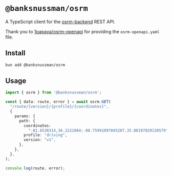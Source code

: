 # `@banksnussman/osrm`


A TypeScript client for the [osrm-backend](https://github.com/Project-OSRM/osrm-backend) REST API.

Thank you to [1papaya/osrm-openapi](https://github.com/1papaya/osrm-openapi) for providing the `osrm-openapi.yaml` file.

## Install

```bash
bun add @banksnussman/osrm
```

## Usage

```typescript
import { osrm } from '@banksnussman/osrm';

const { data: route, error } = await osrm.GET(
  "/route/{version}/{profile}/{coordinates}",
  {
    params: {
      path: {
        coordinates:
          "-81.6538314,36.2221064;-80.75991097845207,35.08197829130579",
        profile: "driving",
        version: "v1",
      },
    },
  },
);

console.log(route, error);
```
